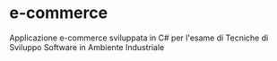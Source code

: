 # e-commerce
Applicazione e-commerce sviluppata in C# per l'esame di Tecniche di Sviluppo Software in Ambiente Industriale
